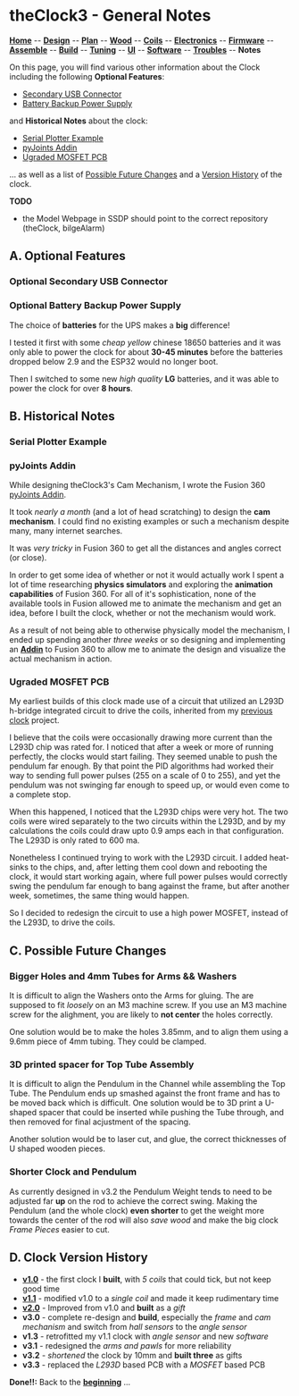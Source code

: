 # theClock3 - General Notes

**[Home](readme.md)** --
**[Design](design.md)** --
**[Plan](plan.md)** --
**[Wood](wood.md)** --
**[Coils](coils.md)** --
**[Electronics](electronics.md)** --
**[Firmware](firmware.md)** --
**[Assemble](assemble.md)** --
**[Build](build.md)** --
**[Tuning](tuning.md)** --
**[UI](ui.md)** --
**[Software](software.md)** --
**[Troubles](troubles.md)** --
**Notes**


On this page, you will find various other information about the Clock
including the following **Optional Features**:

- [Secondary USB Connector](#optional-secondary-usb-connector)
- [Battery Backup Power Supply](#optional-battery-backup-power-supply)

and **Historical Notes** about the clock:

- [Serial Plotter Example](#serial-plotter-example)
- [pyJoints Addin](#pyjoints-addin)
- [Ugraded MOSFET PCB](#ugraded-mosfet-pcb)

... as well as a list of
[Possible Future Changes](#c-possible-future-changes)
and a
[Version History](#d-clock-version-history) of the clock.


**TODO**

- the Model Webpage in SSDP should point to the correct repository (theClock, bilgeAlarm)


## A. Optional Features

### Optional Secondary USB Connector


### Optional Battery Backup Power Supply

The choice of **batteries** for the UPS makes a **big** difference!

I tested it first with some *cheap yellow* chinese 18650 batteries
and it was only able to power the clock for about **30-45 minutes**
before the batteries dropped below 2.9 and the ESP32 would no longer
boot.

Then I switched to some new *high quality* **LG** batteries, and
it was able to power the clock for over **8 hours**.


## B. Historical Notes

### Serial Plotter Example


### pyJoints Addin

While designing theClock3's Cam Mechanism, I wrote the Fusion 360
[pyJoints Addin](https://github.com/phorton1/fusionAddIns-pyJoints).

It took *nearly a month* (and a lot of head scratching) to design the
**cam mechanism**.  I could find no existing examples or such a
mechanism despite many, many internet searches.

It was *very tricky* in Fusion 360 to get all the distances and angles correct (or close).

In order to get some idea of whether or not it would actually work I spent
a lot of time researching **physics simulators** and exploring the **animation
capabilities** of Fusion 360.   For all of it's sophistication, none of the
available tools in Fusion allowed me to animate the mechanism and get an
idea, before I built the clock, whether or not the mechanism would work.

As a result of not being able to otherwise physically model the mechanism,
I ended up spending another *three weeks* or so designing and implementing
an [**Addin**](https://github.com/phorton1/fusionAddIns-pyJoints)
to Fusion 360 to allow me to animate the design and visualize
the actual mechanism in action.


### Ugraded MOSFET PCB

My earliest builds of this clock made use of a circuit that utilized
an L293D h-bridge integrated circuit to drive the coils, inherited from
my [previous clock](https://github.com/phorton1/Arduino-theClock) project.

I believe that the coils were occasionally drawing more current than the
L293D chip was rated for.  I noticed that after a week or more of running
perfectly, the clocks would start failing.  They seemed unable to push the
pendulum far enough.  By that point the PID algorithms had worked their way to
sending full power pulses (255 on a scale of 0 to 255), and yet the pendulum
was not swinging far enough to speed up, or would even come to a complete
stop.

When this happened, I noticed that the L293D chips were very hot.
The two coils were wired separately to the two circuits within the
L293D, and by my calculations the coils could draw upto 0.9 amps
each in that configuration.  The L293D is only rated to 600 ma.

Nonetheless I continued trying to work with the L293D circuit.
I added heat-sinks to the chips, and, after letting them cool down
and rebooting the clock, it would start working again, where full
power pulses would correctly swing the pendulum far enough to bang
against the frame, but after another week, sometimes, the same thing
would happen.

So I decided to redesign the circuit to use a high power MOSFET,
instead of the L293D, to drive the coils.






## C. Possible Future Changes

### Bigger Holes and 4mm Tubes for Arms && Washers

It is difficult to align the Washers onto the Arms for gluing.
The are supposed to fit *loosely* on an M3 machine screw.
If you use an M3 machine screw for the alighment, you are
likely to **not center** the holes correctly.

One solution would be to make the holes 3.85mm, and to
align them using a 9.6mm piece of 4mm tubing. They could
be clamped.

### 3D printed spacer for Top Tube Assembly

It is difficult to align the Pendulum in the Channel while
assembling the Top Tube.   The Pendulum ends up smashed
against the front frame and has to be moved back which
is difficult.  One solution would be to 3D print a U-shaped
spacer that could be inserted while pushing the Tube through,
and then removed for final acjustment of the spacing.

Another solution would be to laser cut, and glue, the
correct thicknesses of U shaped wooden pieces.

### Shorter Clock and Pendulum

As currently designed in v3.2 the Pendulum Weight tends to need to be
adjusted far **up** on the rod to achieve the correct swing.
Making the Pendulum (and the whole clock) **even shorter** to get
the weight more towards the center of the rod will also
*save wood* and make the big clock *Frame Pieces* easier
to cut.


## D. Clock Version History

- [**v1.0**](https://github.com/phorton1/theClock) - the first clock I **built**, with *5 coils* that could tick, but not keep good time
- [**v1.1**](https://github.com/phorton1/theClock) - modified v1.0 to a *single coil* and made it keep rudimentary time
- [**v2.0**](https://github.com/phorton1/theClock) - Improved from v1.0 and **built** as a *gift*
- **v3.0** - complete re-design and **build**, especially the *frame* and *cam mechanism* and switch from *hall sensors* to the *angle sensor*
- **v1.3** - retrofitted my v1.1 clock with *angle sensor* and new *software*
- **v3.1** - redesigned the *arms and pawls* for more reliability
- **v3.2** - *shortened* the clock by 10mm and **built three** as gifts
- **v3.3** - replaced the *L293D* based PCB with a *MOSFET* based PCB


**Done!!:** Back to the [**beginning**](readme.md) ...
